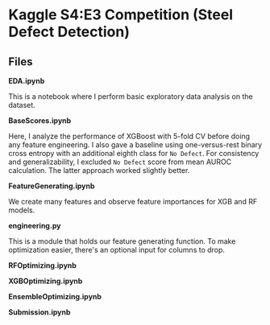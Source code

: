 # Kaggle S4:E3 Competition (Steel Defect Detection)










## Files

**EDA.ipynb**

This is a notebook where I perform basic exploratory data analysis on the dataset.

**BaseScores.ipynb**

Here, I analyze the performance of XGBoost with 5-fold CV before doing any feature engineering. I also gave a baseline using one-versus-rest binary cross entropy with an additional eighth class for `No Defect`. For consistency and generalizability, I excluded `No Defect` score from mean AUROC calculation. The latter approach worked slightly better.

**FeatureGenerating.ipynb**

We create many features and observe feature importances for XGB and RF models.

**engineering.py**

This is a module that holds our feature generating function. To make optimization easier, there's an optional input for columns to drop.

**RFOptimizing.ipynb**



**XGBOptimizing.ipynb**



**EnsembleOptimizing.ipynb**



**Submission.ipynb**

